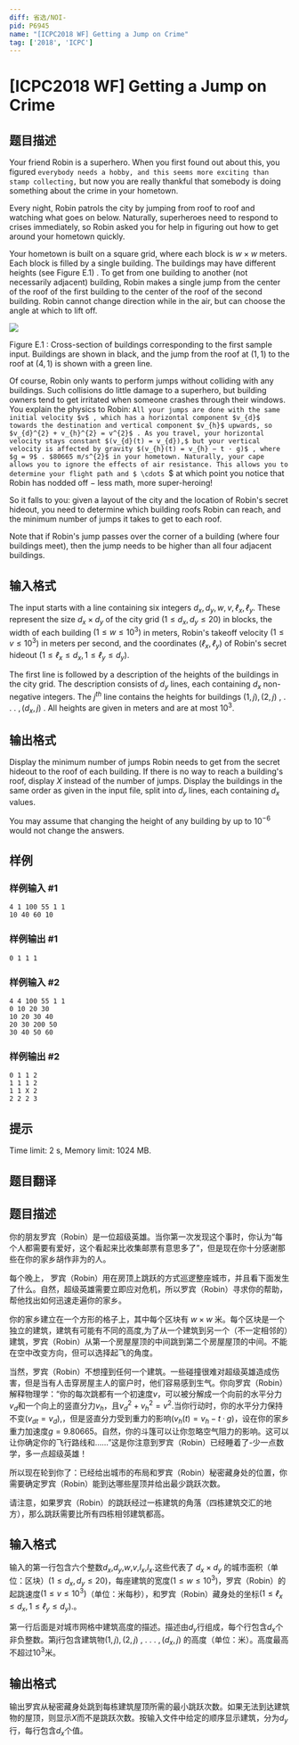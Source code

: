 ```yaml
---
diff: 省选/NOI-
pid: P6945
name: "[ICPC2018 WF] Getting a Jump on Crime"
tag: ['2018', 'ICPC']
---
```

# [ICPC2018 WF] Getting a Jump on Crime
## 题目描述



Your friend Robin is a superhero. When you first found out about this, you figured `everybody needs a hobby, and this seems more exciting than stamp collecting,` but now you are really thankful that somebody is doing something about the crime in your hometown.

Every night, Robin patrols the city by jumping from roof to roof and watching what goes on below. Naturally, superheroes need to respond to crises immediately, so Robin asked you for help in figuring out how to get around your hometown quickly.

Your hometown is built on a square grid, where each block is $w \times w$ meters. Each block is filled by a single building. The buildings may have different heights (see Figure E.1) . To get from one building to another (not necessarily adjacent) building, Robin makes a single jump from the center of the roof of the first building to the center of the roof of the second building. Robin cannot change direction while in the air, but can choose the angle at which to lift off.

![](https://onlinejudgeimages.s3-ap-northeast-1.amazonaws.com/problem/15693/1.png)

Figure E.1 : Cross-section of buildings corresponding to the first sample input. Buildings are shown in black, and the jump from the roof at $(1 , 1)$ to the roof at $(4 , 1)$ is shown with a green line.

Of course, Robin only wants to perform jumps without colliding with any buildings. Such collisions do little damage to a superhero, but building owners tend to get irritated when someone crashes through their windows. You explain the physics to Robin: `All your jumps are done with the same initial velocity $v$ , which has a horizontal component $v_{d}$ towards the destination and vertical component $v_{h}$ upwards, so $v_{d}^{2} + v_{h}^{2} = v^{2}$ . As you travel, your horizontal velocity stays constant $(v_{d}(t) = v_{d}),$ but your vertical velocity is affected by gravity $(v_{h}(t) = v_{h} − t · g)$ , where $g = 9$ . $80665 m/s^{2}$ in your hometown. Naturally, your cape allows you to ignore the effects of air resistance. This allows you to determine your flight path and $ \cdots `$ at which point you notice that Robin has nodded off $-$ less math, more super-heroing!

So it falls to you: given a layout of the city and the location of Robin's secret hideout, you need to determine which building roofs Robin can reach, and the minimum number of jumps it takes to get to each roof.

Note that if Robin's jump passes over the corner of a building (where four buildings meet), then the jump needs to be higher than all four adjacent buildings.

$ $


## 输入格式



The input starts with a line containing six integers $d_{x}, d_{y}, w , v , ℓ_{x}, ℓ_{y}.$ These represent the size $d_{x} \times d_{y}$ of the city grid $(1 \le d_{x}, d_{y} \le 20)$ in blocks, the width of each building $(1 \le w \le 10^{3})$ in meters, Robin's takeoff velocity $(1 \le v \le 10^{3})$ in meters per second, and the coordinates $(ℓ_{x}, ℓ_{y})$ of Robin's secret hideout $(1 \le ℓ_{x} \le d_{x}, 1 \le ℓ_{y} \le d_{y}).$

The first line is followed by a description of the heights of the buildings in the city grid. The description consists of $d_{y}$ lines, each containing $d_{x}$ non-negative integers. The $j^{th}$ line contains the heights for buildings $(1 , j),(2 , j)$ , . . . $,(d_{x}, j)$ . All heights are given in meters and are at most $10^{3}.$


## 输出格式



Display the minimum number of jumps Robin needs to get from the secret hideout to the roof of each building. If there is no way to reach a building's roof, display $X$ instead of the number of jumps. Display the buildings in the same order as given in the input file, split into $d_{y}$ lines, each containing $d_{x}$ values.

You may assume that changing the height of any building by up to $10^{−6}$ would not change the answers.


## 样例

### 样例输入 #1
```
4 1 100 55 1 1
10 40 60 10

```
### 样例输出 #1
```
0 1 1 1

```
### 样例输入 #2
```
4 4 100 55 1 1
0 10 20 30
10 20 30 40
20 30 200 50
30 40 50 60

```
### 样例输出 #2
```
0 1 1 2
1 1 1 2
1 1 X 2
2 2 2 3

```
## 提示

Time limit: 2 s, Memory limit: 1024 MB. 


## 题目翻译

## 题目描述
你的朋友罗宾（Robin）是一位超级英雄。当你第一次发现这个事时，你认为“每个人都需要有爱好，这个看起来比收集邮票有意思多了”，但是现在你十分感谢那些在你的家乡胡作非为的人。

每个晚上， 罗宾（Robin）用在房顶上跳跃的方式巡逻整座城市，并且看下面发生了什么。自然，超级英雄需要立即应对危机，所以罗宾（Robin）寻求你的帮助，帮他找出如何迅速走遍你的家乡。

你的家乡建立在一个方形的格子上，其中每个区块有 $w\times w$ 米。每个区块是一个独立的建筑，建筑有可能有不同的高度,为了从一个建筑到另一个（不一定相邻的）建筑，罗宾（Robin）从第一个房屋屋顶的中间跳到第二个房屋屋顶的中间。不能在空中改变方向，但可以选择起飞的角度。

当然，罗宾（Robin）不想撞到任何一个建筑。一些碰撞很难对超级英雄造成伤害，但是当有人击穿房屋主人的窗户时，他们容易感到生气。你向罗宾（Robin）解释物理学：“你的每次跳都有一个初速度$v$，可以被分解成一个向前的水平分力$v_d$和一个向上的竖直分力$v_h$，且$v_{d}^{2} + v_{h}^{2} = v^{2}$.当你行动时，你的水平分力保持不变$(v_{dt} = v_{d}),$，但是竖直分力受到重力的影响$(v_{h}(t) = v_{h} − t · g)$，设在你的家乡重力加速度$g=9.80665$。自然，你的斗篷可以让你忽略空气阻力的影响。这可以让你确定你的飞行路线和……”这是你注意到罗宾（Robin）已经睡着了-少一点数学，多一点超级英雄！

所以现在轮到你了：已经给出城市的布局和罗宾（Robin）秘密藏身处的位置，你需要确定罗宾（Robin）能到达哪些屋顶并给出最少跳跃次数。

请注意，如果罗宾（Robin）的跳跃经过一栋建筑的角落（四栋建筑交汇的地方），那么跳跃需要比所有四栋相邻建筑都高。

## 输入格式
输入的第一行包含六个整数$d_x$,$d_y$,$w$,$v$,$l_x$,$l_x$.这些代表了 $d_x\times d_y$ 的城市面积（单位：区块）$(1 \le d_{x}, d_{y} \le 20)$，每座建筑的宽度$(1 \le w \le 10^{3})$，罗宾（Robin）的起跳速度$(1 \le v \le 10^{3})$（单位：米每秒），和罗宾（Robin）藏身处的坐标$(1 \le ℓ_{x} \le d_{x}, 1 \le ℓ_{y} \le d_{y}).$。

第一行后面是对城市网格中建筑高度的描述。描述由$d_y$行组成，每个行包含$d_{x}$个非负整数。第j行包含建筑物$(1 , j),(2 , j)$ , . . . $,(d_{x}, j)$ 的高度（单位：米）。高度最高不超过$10^3$米。

## 输出格式
输出罗宾从秘密藏身处跳到每栋建筑屋顶所需的最小跳跃次数。如果无法到达建筑物的屋顶，则显示$X$而不是跳跃次数。按输入文件中给定的顺序显示建筑，分为$d_{y}$行，每行包含$d_{x}$个值。
